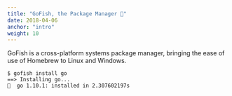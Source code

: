```yaml
---
title: "GoFish, the Package Manager 🐠"
date: 2018-04-06
anchor: "intro"
weight: 10
---
```


GoFish is a cross-platform systems package manager, bringing the ease of use of Homebrew to Linux and Windows.

```
$ gofish install go
==> Installing go...
🐠  go 1.10.1: installed in 2.307602197s
```
